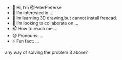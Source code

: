 - 👋 Hi, I’m @PeterPieterse
- 👀 I’m interested in ...
- 🌱 Im learning 3D drawing,but cannot install freecad.
- 💞️ I’m looking to collaborate on ...
- 📫 How to reach me ...
- 😄 Pronouns: ...
- ⚡ Fun fact: ...

<!---
PeterPieterse/PeterPieterse is a ✨ special ✨ repository because its `README.md` (this file) appears on your GitHub profile.
You can click the Preview link to take a look at your changes.
--->any way of solving the problem 3 above?
